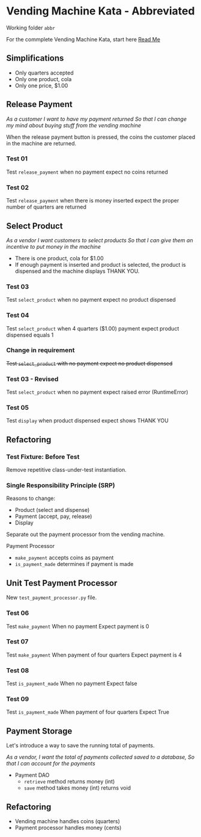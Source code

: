 # Vending Machine Kata - Abbreviated

Working folder `abbr`

For the commplete Vending Machine Kata, start here [Read Me](../README.md)

## Simplifications

- Only quarters accepted
- Only one product, cola
- Only one price, $1.00

## Release Payment

_As a customer_
_I want to have my payment returned_
_So that I can change my mind about buying stuff from the vending machine_

When the release payment button is pressed, the coins the customer placed in the machine are returned.

### Test 01

Test `release_payment`
when no payment
expect no coins returned

### Test 02

Test `release_payment`
when there is money inserted
expect the proper number of quarters are returned

## Select Product

_As a vendor_
_I want customers to select products_
_So that I can give them an incentive to put money in the machine_

- There is one product, cola for $1.00
- If enough payment is inserted and product is selected, the product is dispensed and the machine displays THANK YOU.

### Test 03

Test `select_product`
when no payment
expect no product dispensed

### Test 04

Test `select_product`
when 4 quarters ($1.00) payment
expect product dispensed equals 1

### Change in requirement

~~Test `select_product` with no payment expect no product dispensed~~

### Test 03 - Revised

Test `select_product`
when no payment
expect raised error (RuntimeError)

### Test 05

Test `display`
when product dispensed
expect shows THANK YOU

## Refactoring

### Test Fixture: Before Test

Remove repetitive class-under-test instantiation.

### Single Responsibility Principle (SRP)

Reasons to change:
- Product (select and dispense)
- Payment (accept, pay, release)
- Display

Separate out the payment processor from the vending machine.

Payment Processor
- `make_payment` accepts coins as payment
- `is_payment_made` determines if payment is made

## Unit Test Payment Processor

New `test_payment_processor.py` file.

### Test 06

Test `make_payment`
When no payment
Expect payment is 0

### Test 07

Test `make_payment`
When payment of four quarters
Expect payment is 4

### Test 08

Test `is_payment_made`
When no payment
Expect false

### Test 09

Test `is_payment_made`
When payment of four quarters
Expect True

## Payment Storage

Let's introduce a way to save the running total of payments.

_As a vendor,_
_I want the total of payments collected saved to a database,_
_So that I can account for the payments_

- Payment DAO
  * `retrieve` method returns money (int)
  * `save` method takes money (int) returns void

## Refactoring

- Vending machine handles coins (quarters)
- Payment processor handles money (cents)
